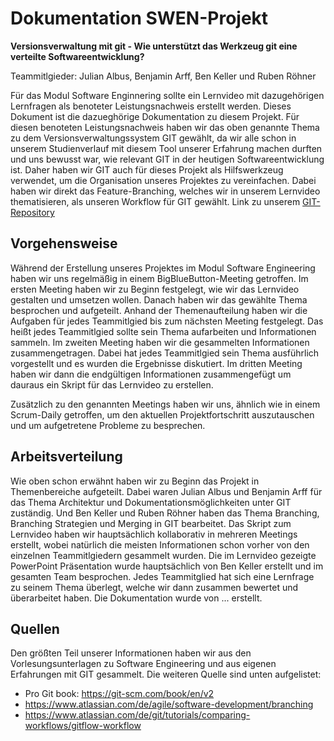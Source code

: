 # Dokumentation SWEN-Projekt 
**Versionsverwaltung mit git - Wie unterstützt das Werkzeug git eine verteilte Softwareentwicklung?**

Teammitlgieder: Julian Albus, Benjamin Arff, Ben Keller und Ruben Röhner

Für das Modul Software Enginnering sollte ein Lernvideo mit dazugehörigen Lernfragen als benoteter Leistungsnachweis erstellt werden. Dieses Dokument ist die dazueghörige Dokumentation zu diesem Projekt. 
Für diesen benoteten Leistungsnachweis haben wir das oben genannte Thema zu dem Versionsverwaltungssystem GIT gewählt, da wir alle schon in unserem Studienverlauf mit diesem Tool unserer Erfahrung machen durften und uns bewusst war, wie relevant GIT in der heutigen Softwareentwicklung ist. 
Daher haben wir GIT auch für dieses Projekt als Hilfswerkzeug verwendet, um die Organisation unseres  Projektes zu vereinfachen. Dabei haben wir direkt das Feature-Branching, welches wir in unserem Lernvideo thematisieren, als unseren Workflow für GIT gewählt.
Link zu unserem [GIT-Repository](https://github.com/coloph0nius/SWEN)

## Vorgehensweise
Während der Erstellung unseres Projektes im Modul Software Engineering haben wir uns regelmäßig in einem BigBlueButton-Meeting getroffen.
Im ersten Meeting haben wir zu Beginn festgelegt, wie wir das Lernvideo gestalten und umsetzen wollen. Danach haben wir das gewählte Thema besprochen und aufgeteilt. Anhand der Themenaufteilung haben wir die Aufgaben für jedes Teammitlgied bis zum nächsten Meeting festgelegt. Das heißt jedes Teammitlgied sollte sein Thema aufarbeiten und Informationen sammeln.
Im zweiten Meeting haben wir die gesammelten Informationen zusammengetragen. Dabei hat jedes Teammitlgied sein Thema ausführlich vorgestellt und es wurden die Ergebnisse diskutiert. 
Im dritten Meeting haben wir dann die endgültigen Informationen zusammengefügt um dauraus ein Skript für das Lernvideo zu erstellen.


Zusätzlich zu den genannten Meetings haben wir uns, ähnlich wie in einem Scrum-Daily getroffen, um den aktuellen Projektfortschritt auszutauschen und um aufgetretene Probleme zu besprechen.


## Arbeitsverteilung
Wie oben schon erwähnt haben wir zu Beginn das Projekt in Themenbereiche aufgeteilt. Dabei waren Julian Albus und Benjamin Arff für das Thema Architektur und Dokumentationsmöglichkeiten unter GIT zuständig. Und Ben Keller und Ruben Röhner haben das Thema Branching, Branching Strategien und Merging in GIT bearbeitet. 
Das Skript zum Lernvideo haben wir hauptsächlich kollaborativ in mehreren Meetings erstellt, wobei natürlich die meisten Informationen schon vorher von den einzelnen Teammitlgiedern gesammelt wurden.
Die im Lernvideo gezeigte PowerPoint Präsentation wurde hauptsächlich von Ben Keller erstellt und im gesamten Team besprochen.
Jedes Teammitglied hat sich eine Lernfrage zu seinem Thema überlegt, welche wir dann zusammen bewertet und überarbeitet haben.
Die Dokumentation wurde von ... erstellt.

## Quellen
Den größten Teil unserer Informationen haben wir aus den Vorlesungsunterlagen zu Software Engineering und aus eigenen Erfahrungen mit GIT gesammelt. Die weiteren Quelle sind unten aufgelistet:
- Pro Git book: https://git-scm.com/book/en/v2
- https://www.atlassian.com/de/agile/software-development/branching
- https://www.atlassian.com/de/git/tutorials/comparing-workflows/gitflow-workflow

